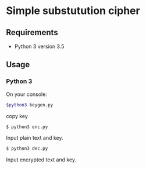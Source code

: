 # Simple substutution cipher
## Requirements
* Python 3 version 3.5

## Usage
### Python 3
On your console:
```sh
$python3 keygen.py
```
copy key
```sh
$ python3 enc.py
```
Input plain text and key.

```sh
$ python3 dec.py
```
Input encrypted text and key.
